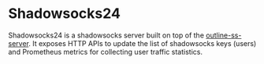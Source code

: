 # Shadowsocks24

Shadowsocks24 is a shadowsocks server built on top of
the [outline-ss-server](https://github.com/Jigsaw-Code/outline-ss-server).
It exposes HTTP APIs to update the list of shadowsocks keys (users) and Prometheus metrics for collecting user traffic
statistics.

